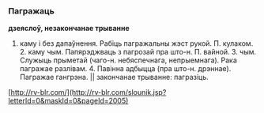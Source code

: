 ### Пагражаць
**дзеяслоў, незакончанае трыванне**

1. каму і без дапаўнення. Рабіць пагражальны жэст рукой. П. кулаком. 2. каму чым. Папярэджваць з пагрозай пра што-н. П. вайной. З. чым. Служыць прыметай (чаго-н. небяспечнага, непрыемнага). Рака пагражае разлівам. 4. Павінна адбыцца (пра што-н. дрэннае). Пагражае гангрэна. || закончанае трыванне: пагразіць.

<a rel="author">[http://rv-blr.com/](http://rv-blr.com/slounik.jsp?letterId=0&maskId=0&pageId=2005)</a>
